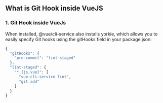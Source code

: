 ## What is Git Hook inside VueJS ###

### 1. Git Hook inside VueJs ###
When installed, @vue/cli-service also installs yorkie, which allows you to easily specify Git hooks using the gitHooks field in your package.json:

```js
{
  "gitHooks": {
    "pre-commit": "lint-staged"
  },
  "lint-staged": {
    "*.{js,vue}": [
      "vue-cli-service lint",
      "git add"
    ]
  }
}
```